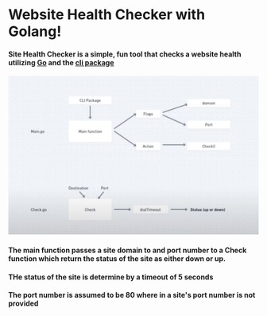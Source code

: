 # Website Health Checker with Golang!


#### **Site Health Checker** is a simple, fun tool that checks a website health utilizing [Go](https://go.dev/) and the [cli package](https://pkg.go.dev/github.com/urfave/cli/v2)


![Banner](./assets/images/program-plan.png)

#### The main function passes a site domain to and port number to a Check function which return the status of the site as either down or up.

#### THe status of the site is determine by a timeout of 5 seconds 

#### The port number is assumed to be 80 where in a site's port number is not provided 




